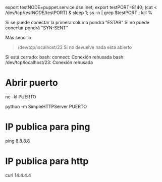 export testNODE=puppet.service.dsn.inet; export testPORT=8140; (cat < /dev/tcp/$testNODE/$testPORT) & sleep 1;  ss -n | grep $testPORT ; kill %

Si se puede conectar la primera columa pondrá "ESTAB"
Si no puede conectar pondrá "SYN-SENT"


Más sencillo:
>/dev/tcp/localhost/22
  Si no devuelve nada esta abierto
  
  Si está cerrado:
  bash: connect: Conexión rehusada
  bash: /dev/tcp/localhost/23: Conexión rehusada


# Abrir puerto
nc -kl PUERTO

python -m SimpleHTTPServer PUERTO


# IP publica para ping
ping 8.8.8.8

# IP publica para http
curl 14.4.4.4
